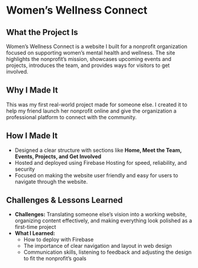 # Women’s Wellness Connect  

## What the Project Is  
Women’s Wellness Connect is a website I built for a nonprofit organization focused on supporting women’s mental health and wellness. The site highlights the nonprofit’s mission, showcases upcoming events and projects, introduces the team, and provides ways for visitors to get involved.  

## Why I Made It  
This was my first real-world project made for someone else. I created it to help my friend launch her nonprofit online and give the organization a professional platform to connect with the community.  

## How I Made It  
- Designed a clear structure with sections like **Home, Meet the Team, Events, Projects, and Get Involved**  
- Hosted and deployed using Firebase Hosting for speed, reliability, and security  
- Focused on making the website user friendly and easy for users to navigate through the website.

## Challenges & Lessons Learned  
- **Challenges:** Translating someone else’s vision into a working website, organizing content effectively, and making everything look polished as a first-time project  
- **What I Learned:**  
  - How to deploy with Firebase  
  - The importance of clear navigation and layout in web design  
  - Communication skills, listening to feedback and adjusting the design to fit the nonprofit’s goals  
